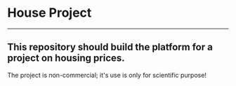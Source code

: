 #  House Project 
***

## This repository should build the platform for a project on housing prices. 
The project is non-commercial; it's use is only for scientific purpose!
